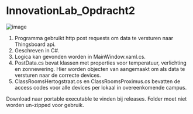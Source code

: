 # InnovationLab_Opdracht2

![image](https://github.com/Merlocks/InnovationLab_Opdracht2/assets/145263755/32cb7c87-4078-45da-a6be-7f6f0a71da0f)

1. Programma gebruikt http post requests om data te versturen naar Thingsboard api.
2. Geschreven in C#.
3. Logica kan gevonden worden in MainWindow.xaml.cs.
4. PostData.cs bevat klassen met properties voor temperatuur, verlichting en zonnewering. Hier worden objecten van aangemaakt om als data te versturen naar de correcte devices.
5. ClassRoomsHertogstraat.cs en ClassRoomsProximus.cs bevatten de access codes voor alle devices per lokaal in overeenkomende campus.

Download naar portable executable te vinden bij releases. Folder moet niet worden un-zipped voor gebruik.
